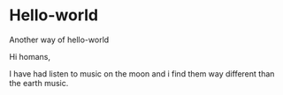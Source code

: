 # Hello-world
Another way of hello-world 

Hi homans,

I have had listen to music on the moon and i find them way different than the earth music.
